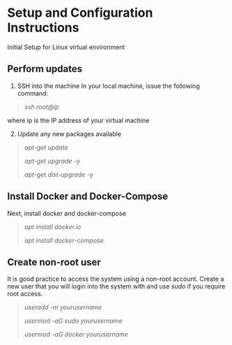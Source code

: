 # Setup and Configuration Instructions
Initial Setup for Linux virtual environment

## Perform updates

1) SSH into the machine
In your local machine, issue the following command:
> *ssh root@ip*
>
where ip is the IP address of your virtual machine
  
2) Update any new packages available
> *apt-get update*
>
> *apt-get upgrade -y*
>
> *apt-get dist-upgrade -y*

## Install Docker and Docker-Compose
Next, install docker and docker-compose  
> *apt install docker.io*
>
> *apt install docker-compose*

## Create non-root user
It is good practice to access the system using a non-root account. Create a new user that you will login into the system with and use *sudo* if you require 
root access.

> *useradd \-m yourusername*
> 
> *usermod \-aG sudo yourusername*
> 
> *usermod \-aG docker yourusername*




